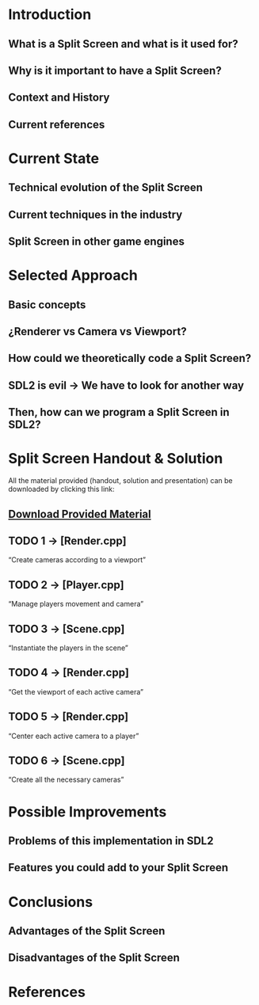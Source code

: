# Introduction

## What is a Split Screen and what is it used for?
## Why is it important to have a Split Screen?
## Context and History
## Current references

# Current State

## Technical evolution of the Split Screen
## Current techniques in the industry
## Split Screen in other game engines

# Selected Approach

## Basic concepts
## ¿Renderer vs Camera vs Viewport?
## How could we theoretically code a Split Screen?
## SDL2 is evil  →  We have to look for another way
## Then, how can we program a Split Screen in SDL2?

# Split Screen Handout & Solution

All the material provided (handout, solution and presentation) can be downloaded by clicking this link:

## [Download Provided Material](https://github.com/francesctr4/SplitScreen/archive/refs/heads/main.zip)

## TODO 1 → [Render.cpp] <br> 
“Create cameras according to a viewport”
## TODO 2 → [Player.cpp] <br> 
“Manage players movement and camera”
## TODO 3 → [Scene.cpp] <br> 
“Instantiate the players in the scene”
## TODO 4 → [Render.cpp] <br> 
“Get the viewport of each active camera”
## TODO 5 → [Render.cpp] <br> 
“Center each active camera to a player”
## TODO 6 → [Scene.cpp] <br> 
“Create all the necessary cameras”

# Possible Improvements

## Problems of this implementation in SDL2
## Features you could add to your Split Screen

# Conclusions

## Advantages of the Split Screen
## Disadvantages of the Split Screen

# References
